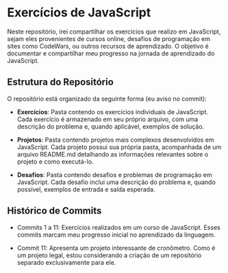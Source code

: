 # Exercícios de JavaScript

Neste repositório, irei compartilhar os exercícios que realizo em JavaScript, sejam eles provenientes de cursos online, desafios de programação em sites como CodeWars, ou outros recursos de aprendizado. O objetivo é documentar e compartilhar meu progresso na jornada de aprendizado do JavaScript.

## Estrutura do Repositório

O repositório está organizado da seguinte forma (eu aviso no commit):

- **Exercícios**: Pasta contendo os exercícios individuais de JavaScript. Cada exercício é armazenado em seu próprio arquivo, com uma descrição do problema e, quando aplicável, exemplos de solução.

- **Projetos**: Pasta contendo projetos mais complexos desenvolvidos em JavaScript. Cada projeto possui sua própria pasta, acompanhada de um arquivo README.md detalhando as informações relevantes sobre o projeto e como executá-lo.

- **Desafios**: Pasta contendo desafios e problemas de programação em JavaScript. Cada desafio inclui uma descrição do problema e, quando possível, exemplos de entrada e saída esperada.

## Histórico de Commits

- Commits 1 a 11: Exercícios realizados em um curso de JavaScript. Esses commits marcam meu progresso inicial no aprendizado da linguagem.

- Commit 11: Apresenta um projeto interessante de cronômetro. Como é um projeto legal, estou considerando a criação de um repositório separado exclusivamente para ele.

